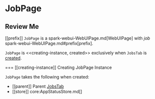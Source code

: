 # JobPage

## Review Me

[[prefix]]
`JobPage` is a spark-webui-WebUIPage.md[WebUIPage] with *job* spark-webui-WebUIPage.md#prefix[prefix].

`JobPage` is <<creating-instance, created>> exclusively when `JobsTab` is [created](JobsTab.md#creating-instance).

=== [[creating-instance]] Creating JobPage Instance

`JobPage` takes the following when created:

* [[parent]] Parent [JobsTab](JobsTab.md)
* [[store]] core:AppStatusStore.md[]
